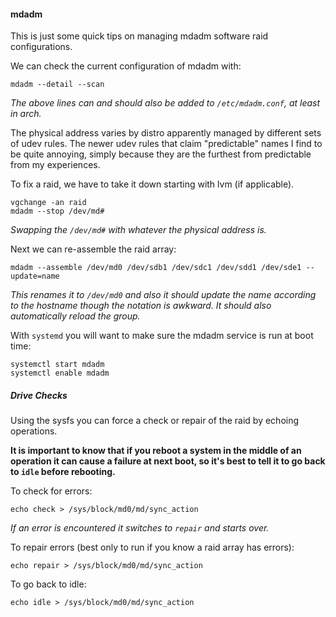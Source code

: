 
#### mdadm

This is just some quick tips on managing mdadm software raid configurations.

We can check the current configuration of mdadm with:

    mdadm --detail --scan

_The above lines can and should also be added to `/etc/mdadm.conf`, at least in arch._

The physical address varies by distro apparently managed by different sets of udev rules.  The newer udev rules that claim "predictable" names I find to be quite annoying, simply because they are the furthest from predictable from my experiences.

To fix a raid, we have to take it down starting with lvm (if applicable).

    vgchange -an raid
    mdadm --stop /dev/md#

_Swapping the `/dev/md#` with whatever the physical address is._

Next we can re-assemble the raid array:

    mdadm --assemble /dev/md0 /dev/sdb1 /dev/sdc1 /dev/sdd1 /dev/sde1 --update=name

_This renames it to `/dev/md0` and also it should update the name according to the hostname though the notation is awkward.  It should also automatically reload the group._

With `systemd` you will want to make sure the mdadm service is run at boot time:

    systemctl start mdadm
    systemctl enable mdadm

##### Drive Checks

Using the sysfs you can force a check or repair of the raid by echoing operations.

**It is important to know that if you reboot a system in the middle of an operation it can cause a failure at next boot, so it's best to tell it to go back to `idle` before rebooting.**

To check for errors:

    echo check > /sys/block/md0/md/sync_action

_If an error is encountered it switches to `repair` and starts over._

To repair errors (best only to run if you know a raid array has errors):

    echo repair > /sys/block/md0/md/sync_action

To go back to idle:

    echo idle > /sys/block/md0/md/sync_action

